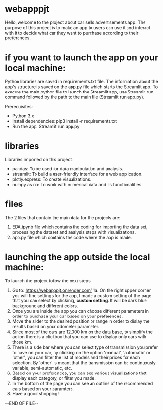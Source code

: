 # webapppjt
Hello, welcome to the project about car sells advertisements app.
The purpose of this project is to make an app to users can use it and interact with it to decide what car they want to purchase according to their preferences.

# if you want to launch the app on your local machine:
Python libraries are saved in requirements.txt file.
The information about the app's structure is saved on the app.py file which starts the Streamlit app.
To execute the main python file to launch the Streamlit app, use Streamlit run command followed by the path to the main file (Streamlit run app.py).

Prerequisites:
- Python 3.x
- Install dependencies: pip3 install -r requirements.txt
- Run the app: Streamlit run app.py

# libraries
Libraries imported on this project:
- pandas: To be used for data manipulation and analysis.
- streamlit: To build a user-friendly interface for a web application.
- plotly.express: To create visualizations.
- numpy as np: To work with numerical data and its functionalities.

# files
The 2 files that contain the main data for the projects are:
1. EDA.ipynb file which contains the coding for importing the data set, processing the dataset and analysis steps with visualizations.
2. app.py file which contains the code where the app is made. 

# launching the app outside the local machine:
To launch the project follow the next steps:
1. Go to: https://webapppjt.onrender.com/
1a. On the right upper corner you will find settings for the app, I made a custom setting of the page that you can select by clickinig, **custom setting**. It will be dark blue background and different colors.
2. Once you are inside the app you can choose different parameters in order to purchase your car based on your preferences.
3. Move the slider to the desired position or range in order to dislay the results based on your odometer parameter.
4. Since most of the cars are 12.000 km on the data base, to simplify the action there is a clickbox that you can use to display only cars with those km.
5. There is a side bar where you can select type of transmission you prefer to have on your car, by clicking on the option 'manual', 'automatic' or 'other', you can filter the list of models and their prices for each selection.
By 'other' is meant that the transmission can be continuously variable, semi-automatic, etc.
5. Based on your preferences, you can see various visualizations that display each category, or filter you made.
6. In the bottom of the page you can see an outline of the recommended cars based on your paramters.
7. Have a good shopping!

--END OF FILE--